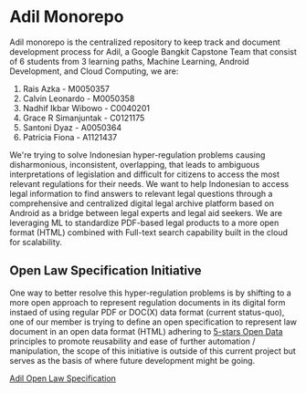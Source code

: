 # Adil Monorepo

Adil monorepo is the centralized repository to keep track and document development process for Adil, a Google Bangkit Capstone Team that consist of 6 students from 3 learning paths, Machine Learning, Android Development, and Cloud Computing, we are:

1. Rais Azka - M0050357
2. Calvin Leonardo - M0050358
3. Nadhif Ikbar Wibowo - C0040201
4. Grace R Simanjuntak - C0121175
5. Santoni Dyaz - A0050364
6. Patricia Fiona - A1121437

We're trying to solve Indonesian hyper-regulation problems causing disharmonious, inconsistent, overlapping, that leads to ambiguous interpretations of legislation and difficult for citizens to access the most relevant regulations for their needs. We want to help Indonesian to access legal information to find answers to relevant legal questions through a comprehensive and centralized digital legal archive platform based on Android as a bridge between legal experts and legal aid seekers. We are leveraging ML to standardize PDF-based legal products to a more open format (HTML) combined with Full-text search capability built in the cloud for scalability.

## Open Law Specification Initiative

One way to better resolve this hyper-regulation problems is by shifting to a more open approach to represent regulation documents in its digital form instaed of using regular PDF or DOC(X) data format (current status-quo), one of our member is trying to define an open specification to represent law document in an open data format (HTML) adhering to [5-stars Open Data](https://5stardata.info/en/) principles to promote reusability and ease of further automation / manipulation, the scope of this initiative is outside of this current project but serves as the basis of where future development might be going.

[Adil Open Law Specification](https://github.com/nadhifikbarw/adil-open-law-specification)

